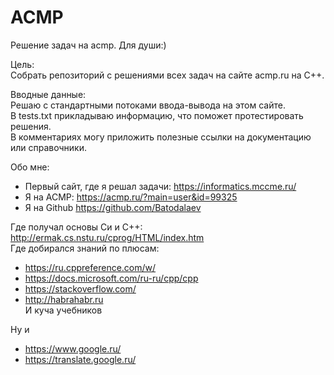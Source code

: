 # ACMP
Решение задач на acmp. Для души:)

Цель:<br>
Собрать репозиторий с решениями всех задач на сайте acmp.ru на С++.

Вводные данные:<br>
Решаю с стандартными потоками ввода-вывода на этом сайте.<br>
В tests.txt прикладываю информацию, что поможет протестировать решения.<br>
В комментариях могу приложить полезные ссылки на документацию или справочники.<br>

Обо мне:<br>
* Первый сайт, где я решал задачи: https://informatics.mccme.ru/
* Я на ACMP: https://acmp.ru/?main=user&id=99325
* Я на Github https://github.com/Batodalaev

Где получал основы Си и C++: http://ermak.cs.nstu.ru/cprog/HTML/index.htm <br>
Где добирался знаний по плюсам: 
* https://ru.cppreference.com/w/
* https://docs.microsoft.com/ru-ru/cpp/cpp
* https://stackoverflow.com/
* http://habrahabr.ru
<br>И куча учебников

Ну и
* https://www.google.ru/
* https://translate.google.ru/


